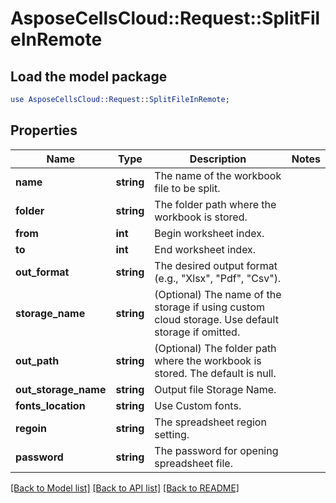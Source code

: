 # AsposeCellsCloud::Request::SplitFileInRemote 

## Load the model package
```perl
use AsposeCellsCloud::Request::SplitFileInRemote;
```

## Properties
Name | Type | Description | Notes
------------ | ------------- | ------------- | -------------
**name** | **string** | The name of the workbook file to be split. |
**folder** | **string** | The folder path where the workbook is stored. |
**from** | **int** | Begin worksheet index. |
**to** | **int** | End worksheet index. |
**out_format** | **string** | The desired output format (e.g., "Xlsx", "Pdf", "Csv"). |
**storage_name** | **string** | (Optional) The name of the storage if using custom cloud storage. Use default storage if omitted. |
**out_path** | **string** | (Optional) The folder path where the workbook is stored. The default is null. |
**out_storage_name** | **string** | Output file Storage Name. |
**fonts_location** | **string** | Use Custom fonts. |
**regoin** | **string** | The spreadsheet region setting. |
**password** | **string** | The password for opening spreadsheet file. |  

[[Back to Model list]](../README.md#documentation-for-requests) [[Back to API list]](../README.md#documentation-for-api-endpoints) [[Back to README]](../README.md)


